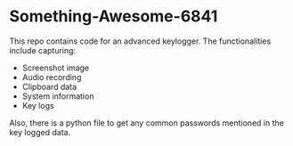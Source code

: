 # Something-Awesome-6841
This repo contains code for an advanced keylogger. The functionalities include capturing:
- Screenshot image
- Audio recording
- Clipboard data
- System information
- Key logs

Also, there is a python file to get any common passwords mentioned in the key logged data. 
